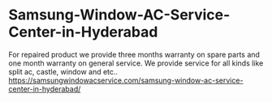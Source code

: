 # Samsung-Window-AC-Service-Center-in-Hyderabad
For repaired product we provide three months warranty on spare parts and one month warranty on general service. We provide service for all kinds like split ac, castle, window and etc..  https://samsungwindowacservice.com/samsung-window-ac-service-center-in-hyderabad/
